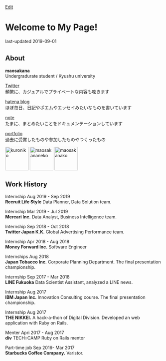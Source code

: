 [Edit](https://github.com/maosakana/maosakana.github.io/edit/master/index.md) 　

# Welcome to My Page!
last-updated 2019-09-01

## About　
**maosakana**  
Undergradurate student / Kyushu university

 [Twitter](http://twitter.com/ma_osakana)  
 頻繁に、カジュアルでプライベートな内容も呟きます		 
 
 [hatena blog](http://maosakana.hatenablog.com/)  
 ほぼ毎日、日記やポエムやエッセイみたいなものを書いています		 
  
 [note](https://note.mu/maosakana)  
 たまに、まとめたいことをドキュメンテーションしています	  
 
 [portfolio](./another-page.html)  
 過去に受賞したものや参加したものやつくったもの
  
 <img width="75" alt="kuroniko" src="https://user-images.githubusercontent.com/25532388/54070898-5ab18380-42a9-11e9-8592-447785856f21.PNG"> <img width="75" alt="maosakananeko" src="https://user-images.githubusercontent.com/25532388/54070895-56856600-42a9-11e9-9d4a-ccd2c726579e.png">  <img width="75" alt="maosakanako" src="https://user-images.githubusercontent.com/25532388/54070893-54230c00-42a9-11e9-81d6-8c183ac9abd7.png">
  
## Work History
Internship Aug 2019 - Sep 2019   
**Recruit Life Style** Data Planner, Data Solution team.   

Internship  Mar 2019 - Jul 2019  
**Mercari Inc.** Data Analyst, Business Intelligence team.

Internship   Sep 2018 - Oct 2018      
**Twitter Japan K.K.** Global Advertising Performance team.

Internship    Apr 2018 - Aug 2018    
**Money Forward Inc.** Software Engineer

Internships   Aug 2018    
**Japan Tobacco Inc.** Corporate Planning Department. The final presentation championship.

Internship   Sep 2017 - Mar 2018    
**LINE Fukuoka** Data Scientist Assistant, analyzed a LINE news.

Internship   Aug 2017    
**IBM Japan Inc.** Innovation Consulting course. The final presentation championship.

Internship   Aug 2017    
**THE NIKKEI.** A hack-a-thon of Digital Division. Developed an web application with Ruby on Rails.

Menter   Apri 2017 - Aug 2017    
**div** TECH::CAMP Ruby on Rails mentor

Part-time job   Sep 2016- Mar 2017    
**Starbucks Coffee Company.** Varistor.

